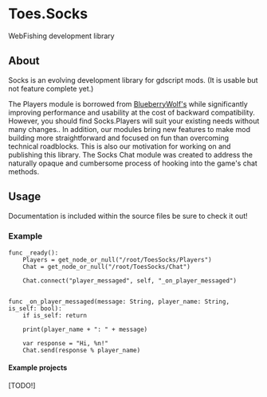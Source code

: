 # Toes.Socks

WebFishing development library

## About

Socks is an evolving development library for gdscript mods. (It is usable but not feature complete yet.)

The Players module is borrowed from [BlueberryWolf's](https://thunderstore.io/c/webfishing/p/BlueberryWolfi/BlueberryWolfiAPIs)
while significantly improving performance and usability at the cost of backward compatibility. However, you should find
Socks.Players will suit your existing needs without many changes.. In addition, our modules bring new features to make mod building more straightforward
and focused on fun than overcoming technical roadblocks. This is also our motivation for working on and publishing this library.
The Socks Chat module was created to address the naturally opaque and cumbersome process of hooking into the game's chat methods.

## Usage

Documentation is included within the source files be sure to check it out!


### Example

```gds
func _ready():
	Players = get_node_or_null("/root/ToesSocks/Players")
	Chat = get_node_or_null("/root/ToesSocks/Chat")

	Chat.connect("player_messaged", self, "_on_player_messaged")


func _on_player_messaged(message: String, player_name: String, is_self: bool):
    if is_self: return

    print(player_name + ": " + message)

    var response = "Hi, %n!"
    Chat.send(response % player_name)
```

#### Example projects

[TODO!]